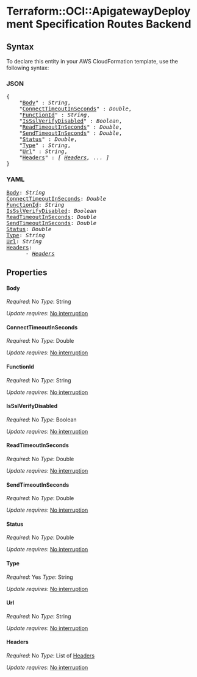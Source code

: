 # Terraform::OCI::ApigatewayDeployment Specification Routes Backend

## Syntax

To declare this entity in your AWS CloudFormation template, use the following syntax:

### JSON

<pre>
{
    "<a href="#body" title="Body">Body</a>" : <i>String</i>,
    "<a href="#connecttimeoutinseconds" title="ConnectTimeoutInSeconds">ConnectTimeoutInSeconds</a>" : <i>Double</i>,
    "<a href="#functionid" title="FunctionId">FunctionId</a>" : <i>String</i>,
    "<a href="#issslverifydisabled" title="IsSslVerifyDisabled">IsSslVerifyDisabled</a>" : <i>Boolean</i>,
    "<a href="#readtimeoutinseconds" title="ReadTimeoutInSeconds">ReadTimeoutInSeconds</a>" : <i>Double</i>,
    "<a href="#sendtimeoutinseconds" title="SendTimeoutInSeconds">SendTimeoutInSeconds</a>" : <i>Double</i>,
    "<a href="#status" title="Status">Status</a>" : <i>Double</i>,
    "<a href="#type" title="Type">Type</a>" : <i>String</i>,
    "<a href="#url" title="Url">Url</a>" : <i>String</i>,
    "<a href="#headers" title="Headers">Headers</a>" : <i>[ <a href="specification-routes-backend-headers.md">Headers</a>, ... ]</i>
}
</pre>

### YAML

<pre>
<a href="#body" title="Body">Body</a>: <i>String</i>
<a href="#connecttimeoutinseconds" title="ConnectTimeoutInSeconds">ConnectTimeoutInSeconds</a>: <i>Double</i>
<a href="#functionid" title="FunctionId">FunctionId</a>: <i>String</i>
<a href="#issslverifydisabled" title="IsSslVerifyDisabled">IsSslVerifyDisabled</a>: <i>Boolean</i>
<a href="#readtimeoutinseconds" title="ReadTimeoutInSeconds">ReadTimeoutInSeconds</a>: <i>Double</i>
<a href="#sendtimeoutinseconds" title="SendTimeoutInSeconds">SendTimeoutInSeconds</a>: <i>Double</i>
<a href="#status" title="Status">Status</a>: <i>Double</i>
<a href="#type" title="Type">Type</a>: <i>String</i>
<a href="#url" title="Url">Url</a>: <i>String</i>
<a href="#headers" title="Headers">Headers</a>: <i>
      - <a href="specification-routes-backend-headers.md">Headers</a></i>
</pre>

## Properties

#### Body

_Required_: No
_Type_: String

_Update requires_: [No interruption](https://docs.aws.amazon.com/AWSCloudFormation/latest/UserGuide/using-cfn-updating-stacks-update-behaviors.html#update-no-interrupt)

#### ConnectTimeoutInSeconds

_Required_: No
_Type_: Double

_Update requires_: [No interruption](https://docs.aws.amazon.com/AWSCloudFormation/latest/UserGuide/using-cfn-updating-stacks-update-behaviors.html#update-no-interrupt)

#### FunctionId

_Required_: No
_Type_: String

_Update requires_: [No interruption](https://docs.aws.amazon.com/AWSCloudFormation/latest/UserGuide/using-cfn-updating-stacks-update-behaviors.html#update-no-interrupt)

#### IsSslVerifyDisabled

_Required_: No
_Type_: Boolean

_Update requires_: [No interruption](https://docs.aws.amazon.com/AWSCloudFormation/latest/UserGuide/using-cfn-updating-stacks-update-behaviors.html#update-no-interrupt)

#### ReadTimeoutInSeconds

_Required_: No
_Type_: Double

_Update requires_: [No interruption](https://docs.aws.amazon.com/AWSCloudFormation/latest/UserGuide/using-cfn-updating-stacks-update-behaviors.html#update-no-interrupt)

#### SendTimeoutInSeconds

_Required_: No
_Type_: Double

_Update requires_: [No interruption](https://docs.aws.amazon.com/AWSCloudFormation/latest/UserGuide/using-cfn-updating-stacks-update-behaviors.html#update-no-interrupt)

#### Status

_Required_: No
_Type_: Double

_Update requires_: [No interruption](https://docs.aws.amazon.com/AWSCloudFormation/latest/UserGuide/using-cfn-updating-stacks-update-behaviors.html#update-no-interrupt)

#### Type

_Required_: Yes
_Type_: String

_Update requires_: [No interruption](https://docs.aws.amazon.com/AWSCloudFormation/latest/UserGuide/using-cfn-updating-stacks-update-behaviors.html#update-no-interrupt)

#### Url

_Required_: No
_Type_: String

_Update requires_: [No interruption](https://docs.aws.amazon.com/AWSCloudFormation/latest/UserGuide/using-cfn-updating-stacks-update-behaviors.html#update-no-interrupt)

#### Headers

_Required_: No
_Type_: List of <a href="specification-routes-backend-headers.md">Headers</a>

_Update requires_: [No interruption](https://docs.aws.amazon.com/AWSCloudFormation/latest/UserGuide/using-cfn-updating-stacks-update-behaviors.html#update-no-interrupt)

